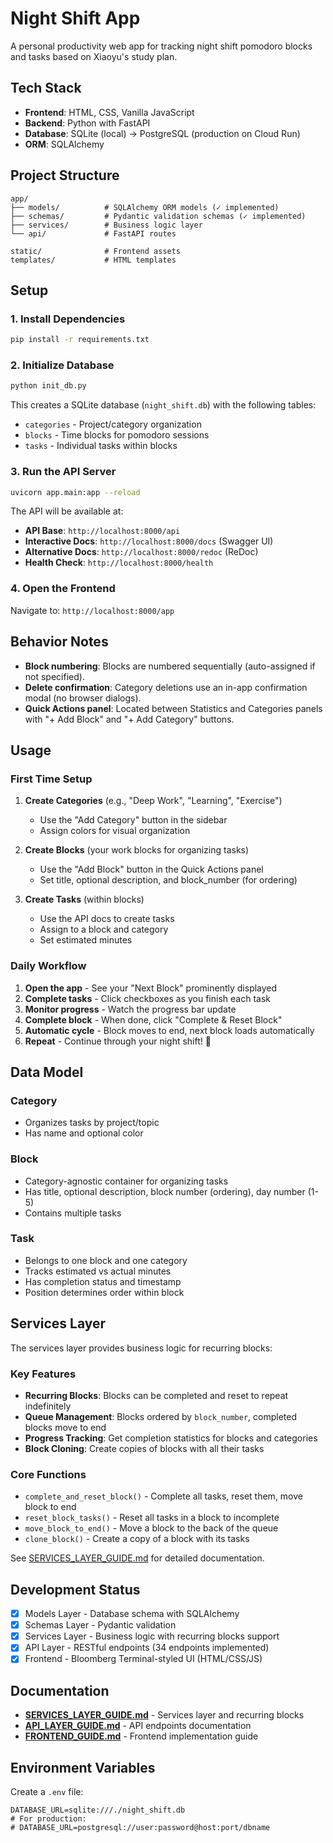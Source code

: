 # Night Shift App

A personal productivity web app for tracking night shift pomodoro blocks and tasks based on Xiaoyu's study plan.

## Tech Stack

- **Frontend**: HTML, CSS, Vanilla JavaScript
- **Backend**: Python with FastAPI
- **Database**: SQLite (local) → PostgreSQL (production on Cloud Run)
- **ORM**: SQLAlchemy

## Project Structure

```
app/
├── models/          # SQLAlchemy ORM models (✓ implemented)
├── schemas/         # Pydantic validation schemas (✓ implemented)
├── services/        # Business logic layer
└── api/             # FastAPI routes

static/              # Frontend assets
templates/           # HTML templates
```

## Setup

### 1. Install Dependencies

```bash
pip install -r requirements.txt
```

### 2. Initialize Database

```bash
python init_db.py
```

This creates a SQLite database (`night_shift.db`) with the following tables:
- `categories` - Project/category organization
- `blocks` - Time blocks for pomodoro sessions
- `tasks` - Individual tasks within blocks

### 3. Run the API Server

```bash
uvicorn app.main:app --reload
```

The API will be available at:
- **API Base**: `http://localhost:8000/api`
- **Interactive Docs**: `http://localhost:8000/docs` (Swagger UI)
- **Alternative Docs**: `http://localhost:8000/redoc` (ReDoc)
- **Health Check**: `http://localhost:8000/health`

### 4. Open the Frontend

Navigate to: `http://localhost:8000/app`

## Behavior Notes

- **Block numbering**: Blocks are numbered sequentially (auto-assigned if not specified).
- **Delete confirmation**: Category deletions use an in-app confirmation modal (no browser dialogs).
- **Quick Actions panel**: Located between Statistics and Categories panels with "+ Add Block" and "+ Add Category" buttons.

## Usage

### First Time Setup

1. **Create Categories** (e.g., "Deep Work", "Learning", "Exercise")
   - Use the "Add Category" button in the sidebar
   - Assign colors for visual organization

2. **Create Blocks** (your work blocks for organizing tasks)
   - Use the "Add Block" button in the Quick Actions panel
   - Set title, optional description, and block_number (for ordering)

3. **Create Tasks** (within blocks)
   - Use the API docs to create tasks
   - Assign to a block and category
   - Set estimated minutes

### Daily Workflow

1. **Open the app** - See your "Next Block" prominently displayed
2. **Complete tasks** - Click checkboxes as you finish each task
3. **Monitor progress** - Watch the progress bar update
4. **Complete block** - When done, click "Complete & Reset Block"
5. **Automatic cycle** - Block moves to end, next block loads automatically
6. **Repeat** - Continue through your night shift! 🌙

## Data Model

### Category
- Organizes tasks by project/topic
- Has name and optional color

### Block
- Category-agnostic container for organizing tasks
- Has title, optional description, block number (ordering), day number (1-5)
- Contains multiple tasks

### Task
- Belongs to one block and one category
- Tracks estimated vs actual minutes
- Has completion status and timestamp
- Position determines order within block

## Services Layer

The services layer provides business logic for recurring blocks:

### Key Features
- **Recurring Blocks**: Blocks can be completed and reset to repeat indefinitely
- **Queue Management**: Blocks ordered by `block_number`, completed blocks move to end
- **Progress Tracking**: Get completion statistics for blocks and categories
- **Block Cloning**: Create copies of blocks with all their tasks

### Core Functions
- `complete_and_reset_block()` - Complete all tasks, reset them, move block to end
- `reset_block_tasks()` - Reset all tasks in a block to incomplete
- `move_block_to_end()` - Move a block to the back of the queue
- `clone_block()` - Create a copy of a block with its tasks

See [SERVICES_LAYER_GUIDE.md](./SERVICES_LAYER_GUIDE.md) for detailed documentation.

## Development Status

- [x] Models Layer - Database schema with SQLAlchemy
- [x] Schemas Layer - Pydantic validation
- [x] Services Layer - Business logic with recurring blocks support
- [x] API Layer - RESTful endpoints (34 endpoints implemented)
- [x] Frontend - Bloomberg Terminal-styled UI (HTML/CSS/JS)

## Documentation

- **[SERVICES_LAYER_GUIDE.md](./SERVICES_LAYER_GUIDE.md)** - Services layer and recurring blocks
- **[API_LAYER_GUIDE.md](./API_LAYER_GUIDE.md)** - API endpoints documentation
- **[FRONTEND_GUIDE.md](./FRONTEND_GUIDE.md)** - Frontend implementation guide

## Environment Variables

Create a `.env` file:

```env
DATABASE_URL=sqlite:///./night_shift.db
# For production:
# DATABASE_URL=postgresql://user:password@host:port/dbname
```

